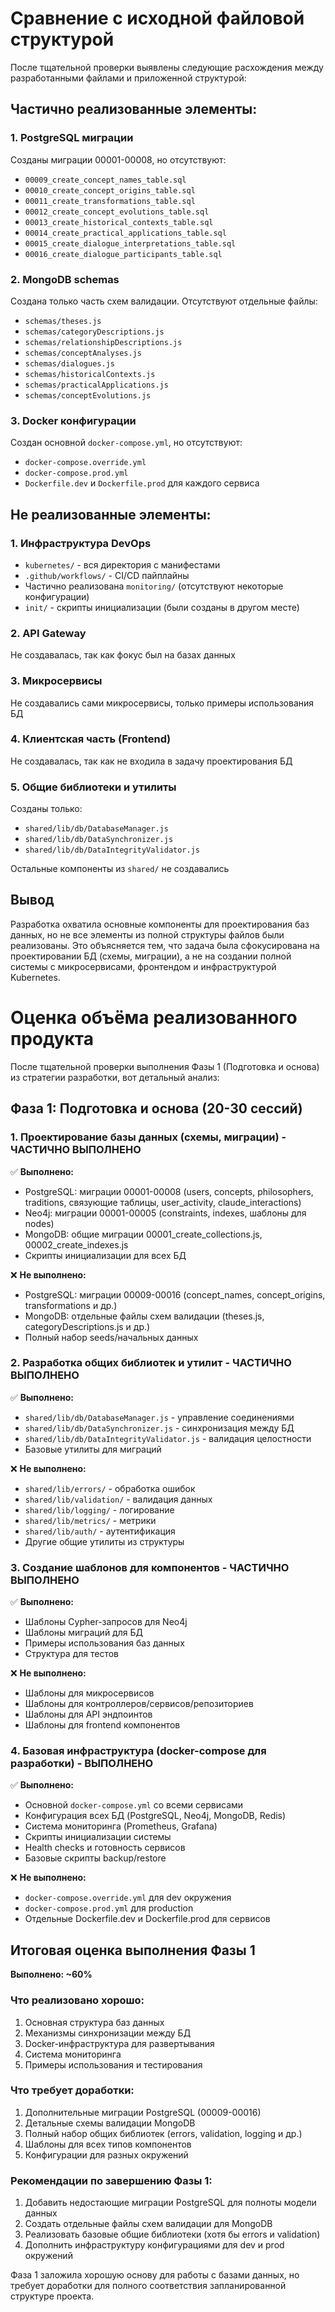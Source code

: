 # Сравнение с исходной файловой структурой

После тщательной проверки выявлены следующие расхождения между разработанными файлами и приложенной структурой:

## Частично реализованные элементы:

### 1. PostgreSQL миграции
Созданы миграции 00001-00008, но отсутствуют:
- `00009_create_concept_names_table.sql`
- `00010_create_concept_origins_table.sql`
- `00011_create_transformations_table.sql`
- `00012_create_concept_evolutions_table.sql`
- `00013_create_historical_contexts_table.sql`
- `00014_create_practical_applications_table.sql`
- `00015_create_dialogue_interpretations_table.sql`
- `00016_create_dialogue_participants_table.sql`

### 2. MongoDB schemas
Создана только часть схем валидации. Отсутствуют отдельные файлы:
- `schemas/theses.js`
- `schemas/categoryDescriptions.js`
- `schemas/relationshipDescriptions.js`
- `schemas/conceptAnalyses.js`
- `schemas/dialogues.js`
- `schemas/historicalContexts.js`
- `schemas/practicalApplications.js`
- `schemas/conceptEvolutions.js`

### 3. Docker конфигурации
Создан основной `docker-compose.yml`, но отсутствуют:
- `docker-compose.override.yml`
- `docker-compose.prod.yml`
- `Dockerfile.dev` и `Dockerfile.prod` для каждого сервиса

## Не реализованные элементы:

### 1. Инфраструктура DevOps
- `kubernetes/` - вся директория с манифестами
- `.github/workflows/` - CI/CD пайплайны
- Частично реализована `monitoring/` (отсутствуют некоторые конфигурации)
- `init/` - скрипты инициализации (были созданы в другом месте)

### 2. API Gateway
Не создавалась, так как фокус был на базах данных

### 3. Микросервисы
Не создавались сами микросервисы, только примеры использования БД

### 4. Клиентская часть (Frontend)
Не создавалась, так как не входила в задачу проектирования БД

### 5. Общие библиотеки и утилиты
Созданы только:
- `shared/lib/db/DatabaseManager.js`
- `shared/lib/db/DataSynchronizer.js` 
- `shared/lib/db/DataIntegrityValidator.js`

Остальные компоненты из `shared/` не создавались

## Вывод

Разработка охватила основные компоненты для проектирования баз данных, но не все элементы из полной структуры файлов были реализованы. Это объясняется тем, что задача была сфокусирована на проектировании БД (схемы, миграции), а не на создании полной системы с микросервисами, фронтендом и инфраструктурой Kubernetes.

# Оценка объёма реализованного продукта

После тщательной проверки выполнения Фазы 1 (Подготовка и основа) из стратегии разработки, вот детальный анализ:

## Фаза 1: Подготовка и основа (20-30 сессий)

### 1. Проектирование базы данных (схемы, миграции) - ЧАСТИЧНО ВЫПОЛНЕНО

✅ **Выполнено:**
- PostgreSQL: миграции 00001-00008 (users, concepts, philosophers, traditions, связующие таблицы, user_activity, claude_interactions)
- Neo4j: миграции 00001-00005 (constraints, indexes, шаблоны для nodes)
- MongoDB: общие миграции 00001_create_collections.js, 00002_create_indexes.js
- Скрипты инициализации для всех БД

❌ **Не выполнено:**
- PostgreSQL: миграции 00009-00016 (concept_names, concept_origins, transformations и др.)
- MongoDB: отдельные файлы схем валидации (theses.js, categoryDescriptions.js и др.)
- Полный набор seeds/начальных данных

### 2. Разработка общих библиотек и утилит - ЧАСТИЧНО ВЫПОЛНЕНО

✅ **Выполнено:**
- `shared/lib/db/DatabaseManager.js` - управление соединениями
- `shared/lib/db/DataSynchronizer.js` - синхронизация между БД
- `shared/lib/db/DataIntegrityValidator.js` - валидация целостности
- Базовые утилиты для миграций

❌ **Не выполнено:**
- `shared/lib/errors/` - обработка ошибок
- `shared/lib/validation/` - валидация данных
- `shared/lib/logging/` - логирование
- `shared/lib/metrics/` - метрики
- `shared/lib/auth/` - аутентификация
- Другие общие утилиты из структуры

### 3. Создание шаблонов для компонентов - ЧАСТИЧНО ВЫПОЛНЕНО

✅ **Выполнено:**
- Шаблоны Cypher-запросов для Neo4j
- Шаблоны миграций для БД
- Примеры использования баз данных
- Структура для тестов

❌ **Не выполнено:**
- Шаблоны для микросервисов
- Шаблоны для контроллеров/сервисов/репозиториев
- Шаблоны для API эндпоинтов
- Шаблоны для frontend компонентов

### 4. Базовая инфраструктура (docker-compose для разработки) - ВЫПОЛНЕНО

✅ **Выполнено:**
- Основной `docker-compose.yml` со всеми сервисами
- Конфигурация всех БД (PostgreSQL, Neo4j, MongoDB, Redis)
- Система мониторинга (Prometheus, Grafana)
- Скрипты инициализации системы
- Health checks и готовность сервисов
- Базовые скрипты backup/restore

❌ **Не выполнено:**
- `docker-compose.override.yml` для dev окружения
- `docker-compose.prod.yml` для production
- Отдельные Dockerfile.dev и Dockerfile.prod для сервисов

## Итоговая оценка выполнения Фазы 1

**Выполнено: ~60%**

### Что реализовано хорошо:
1. Основная структура баз данных
2. Механизмы синхронизации между БД
3. Docker-инфраструктура для развертывания
4. Система мониторинга
5. Примеры использования и тестирования

### Что требует доработки:
1. Дополнительные миграции PostgreSQL (00009-00016)
2. Детальные схемы валидации MongoDB
3. Полный набор общих библиотек (errors, validation, logging и др.)
4. Шаблоны для всех типов компонентов
5. Конфигурации для разных окружений

### Рекомендации по завершению Фазы 1:
1. Добавить недостающие миграции PostgreSQL для полноты модели данных
2. Создать отдельные файлы схем валидации для MongoDB
3. Реализовать базовые общие библиотеки (хотя бы errors и validation)
4. Дополнить инфраструктуру конфигурациями для dev и prod окружений

Фаза 1 заложила хорошую основу для работы с базами данных, но требует доработки для полного соответствия запланированной структуре проекта.